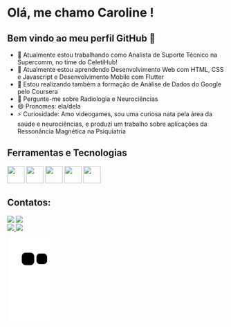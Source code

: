 # Olá, me chamo Caroline ! 
## Bem vindo ao meu perfil GitHub 👋

- 🔭 Atualmente estou trabalhando como Analista de Suporte Técnico na Supercomm, no time do CeletiHub!
- 🌱 Atualmente estou aprendendo Desenvolvimento Web com HTML, CSS e Javascript e Desenvolvimento Mobile com Flutter
- :notebook: Estou realizando também a formação de Análise de Dados do Google pelo Coursera
- 💬 Pergunte-me sobre Radiologia e Neurociências 
- 😄 Pronomes: ela/dela
- ⚡ Curiosidade: Amo videogames, sou uma curiosa nata pela área da saúde e neurociências, e produzi um trabalho sobre aplicações da Ressonância Magnética na Psiquiatria

## Ferramentas e Tecnologias

<img loading="lazy" src="https://cdn.jsdelivr.net/gh/devicons/devicon@latest/icons/html5/html5-original.svg" width="40" height="40"/> <img loading="lazy" src="https://cdn.jsdelivr.net/gh/devicons/devicon@latest/icons/css3/css3-original.svg" width="40" height="40"/> <img loading="lazy" src="https://cdn.jsdelivr.net/gh/devicons/devicon@latest/icons/javascript/javascript-original.svg" width="40" height="40"/> <img loading="lazy" src="https://cdn.jsdelivr.net/gh/devicons/devicon@latest/icons/postman/postman-original.svg" width="40" height="40"/> <img loading="lazy" src="https://cdn.jsdelivr.net/gh/devicons/devicon@latest/icons/postgresql/postgresql-original.svg" width="40" height="40"/>

## Contatos:

<div>
<a href = "mailto:caroline.archanjo@gmail.com"><img loading="lazy" src="https://img.shields.io/badge/Gmail-D14836?style=for-the-badge&logo=gmail&logoColor=white" target="_blank"></a>
<a href="https://www.linkedin.com/in/archanjocaroline" target="_blank"><img loading="lazy" src="https://img.shields.io/badge/-LinkedIn-%230077B5?style=for-the-badge&logo=linkedin&logoColor=white" target="_blank"></a>   
</div>

<div>
<a href="https://github.com/carolinearchanjo">
<img loading="lazy" height="180em" src="https://github-readme-stats.vercel.app/api/top-langs/?username=carolinearchanjo&layout=compact&langs_count=7&theme=dracula"/>
<img loading="lazy" height="180em" src="https://github-readme-stats.vercel.app/api?username=carolinearchanjo&show_icons=true&theme=dracula&include_all_commits=true&count_private=true"/>
</div>

![Snake animation](https://github.com/carolinearchanjo/carolinearchanjo/blob/output/github-contribution-grid-snake.svg)
